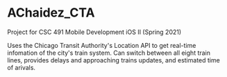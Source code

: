 # AChaidez_CTA
Project for CSC 491 Mobile Development iOS II (Spring 2021)

Uses the Chicago Transit Authority's Location API to get real-time infomation of the city's train system. Can switch between all eight train lines, provides delays
and approaching trains updates, and estimated time of arivals.
